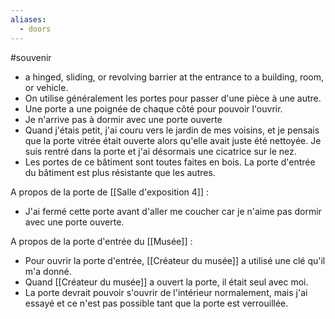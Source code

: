 ```yaml
---
aliases:
  - doors
---
```


#souvenir
- a hinged, sliding, or revolving barrier at the entrance to a building, room, or vehicle.
- On utilise généralement les portes pour passer d'une pièce à une autre.
- Une porte a une poignée de chaque côté pour pouvoir l'ouvrir.
- Je n'arrive pas à dormir avec une porte ouverte
- Quand j'étais petit, j'ai couru vers le jardin de mes voisins, et je pensais que la porte vitrée était ouverte alors qu'elle avait juste été nettoyée. Je suis rentré dans la porte et j'ai désormais une cicatrice sur le nez.
- Les portes de ce bâtiment sont toutes faites en bois. La porte d'entrée du bâtiment est plus résistante que les autres.

A propos de la porte de [[Salle d'exposition 4]] : 
- J'ai fermé cette porte avant d'aller me coucher car je n'aime pas dormir avec une porte ouverte.

A propos de la porte d'entrée du [[Musée]] : 
- Pour ouvrir la porte d'entrée, [[Créateur du musée]] a utilisé une clé qu'il m'a donné.
- Quand [[Créateur du musée]] a ouvert la porte, il était seul avec moi.
- La porte devrait pouvoir s'ouvrir de l'intérieur normalement, mais j'ai essayé et ce n'est pas possible tant que la porte est verrouillée. 